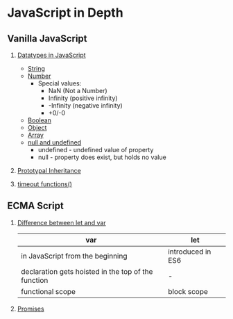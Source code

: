 # JavaScript in Depth

## Vanilla JavaScript

1. [Datatypes in JavaScript](../master/datatypes)
    - [String](../master/datatypes/string.js)
    - [Number](../master/datatypes/number.js)
        - Special values:
            - NaN (Not a Number)
            - Infinity (positive infinity)
            - -Infinity (negative infinity)
            - +0/-0
    - [Boolean](../master/datatypes/boolean.js)
    - [Object](../master/datatypes/object.js)
    - [Array](../master/datatypes/array.js)
    - [null and undefined](../master/datatypes/null-and-undefined.js)
        - undefined - undefined value of property
        - null - property does exist, but holds no value

2. [Prototypal Inheritance](../master/prototypal-inheritance.js)

3. [timeout functions()](../master/fimeout-functions.js)


## ECMA Script

1. [Difference between let and var](../master/ecma-script/let-var-difference.js)

    | var                                                   | let               |
    |-------------------------------------------------------|-------------------|
    | in JavaScript from the beginning                      | introduced in ES6 |
    | declaration gets hoisted in the top of the function   | -                 |
    | functional scope                                      | block scope       |

2. [Promises](../master/ecma-script/promises.js)